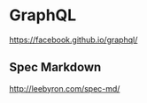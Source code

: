 # GraphQL  

https://facebook.github.io/graphql/








## Spec Markdown

http://leebyron.com/spec-md/






